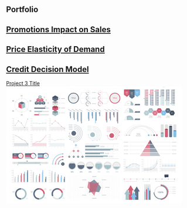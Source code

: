 ## Portfolio


[Promotions Impact on Sales](/sample_page.md)
---
[Price Elasticity of Demand](https://github.com/inesleite/price-elasticity)
---
[Credit Decision Model](https://github.com/inesleite/credit-decision-model)
---
[Project 3 Title](http://example.com/)
<img src="images/dummy_thumbnail.jpg?raw=true"/>

